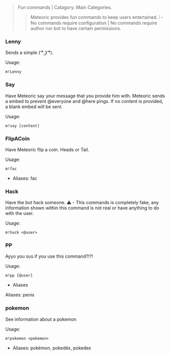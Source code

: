 > Fun commands | Catagory: Main Categories.
>
>> Meteoric provides fun commands to keep users entertained. ❕ - No commands require configuration | No commands require author nor bot to have certain permissions.

### Lenny

Sends a simple \( ͡° ͜ʖ ͡°\).

Usage:

```
m!Lenny
```

### Say

Have Meteoric say your message that you provide him with. Meteoric sends a embed to prevent @everyone and @here pings. If no content is provided, a blank embed will be sent.

Usage:

```
m!say [content]
```

### FlipACoin

Have Meteoric flip a coin. Heads or Tail.

Usage:

```
m!fac
```

* Aliases: fac

### Hack

Have the bot hack someone. ⚠ - This commands is completely fake, any information shown within this command is not real or have anything to do with the user.

Usage:

```
m!hack <@user>
```

### PP

Ayyo you sus if you use this command?!?!

Usage:

```
m!pp [@user]
```

* <summary>Aliases</summary>

Aliases: penis

</details>

### pokemon

See information about a pokemon

Usage:

```
m!pokemon <pokemon>
```

* Aliases: pokémon, pokedéx, pokedex
